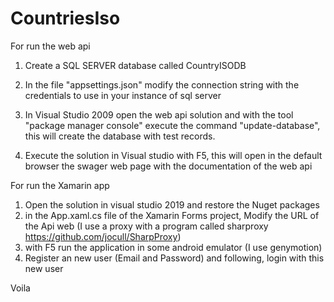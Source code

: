# CountriesIso

For run the web api

1) Create a SQL SERVER database called CountryISODB
2) In the file "appsettings.json" modify the connection string with the credentials to use in your instance of sql server
3) In Visual Studio 2009 open the web api solution and with the tool "package manager console"
   execute the command "update-database", this will create the database with test records.

4) Execute the solution in Visual studio with F5, this will open in the default browser the swager web page with the documentation of the web api


For run the Xamarin app

1) Open the solution in visual studio 2019 and restore the Nuget packages
2) in the App.xaml.cs file of the Xamarin Forms project, Modify the URL of the Api web (I use a proxy with a program called sharproxy https://github.com/jocull/SharpProxy)
3) with F5 run the application in some android emulator (I use genymotion)
4) Register an new user (Email and Password) and following, login with this new user

Voila
